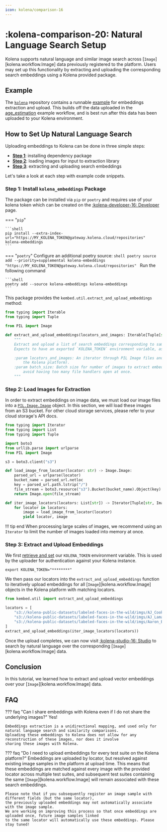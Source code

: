 ```yaml
---
icon: kolena/comparison-16
---
```


# :kolena-comparison-20: Natural Language Search Setup

Kolena supports natural language and similar image search across [`Image`][kolena.workflow.Image] data previously registered to the platform.
Users may set up this functionality by extracting and uploading the corresponding search embeddings using a Kolena provided package.


## Example

The [`kolena`](https://github.com/kolenaIO/kolena) repository contains a runnable
[example](https://github.com/kolenaIO/kolena/tree/trunk/examples/search_embeddings) for embeddings extraction and
upload. This builds off the data uploaded in the
[age_estimation](https://github.com/kolenaIO/kolena/tree/trunk/examples/age_estimation) example workflow, and is best
run after this data has been uploaded to your Kolena environment.

## How to Set Up Natural Language Search

Uploading embeddings to Kolena can be done in three simple steps:

- [**Step 1**](#step-1-install-kolena_embeddings-package): installing dependency package
- [**Step 2**](#step-2-load-images-for-extraction): loading images for input to extraction library
- [**Step 3**](#step-3-extract-and-upload-embeddings): extracting and uploading search embeddings

Let's take a look at each step with example code snippets.

### Step 1: Install `kolena_embeddings` Package
The package can be installed via `pip` or `poetry` and requires use of your kolena token which can be created
on the [:kolena-developer-16: Developer](https://app.kolena.io/redirect/developer) page.

=== "`pip`"

    ```shell
    pip install --extra-index-url="https://MY_KOLENA_TOKEN@gateway.kolena.cloud/repositories" kolena-embeddings
    ```

=== "`poetry`"
    Configure an additional poetry source:
    ```shell
    poetry source add --priority=supplemental kolena-embeddings "https://MY_KOLENA_TOKEN@gateway.kolena.cloud/repositories"
    ```
    Run the following command

    ```shell
    poetry add --source kolena-embeddings kolena-embeddings
    ```

This package provides the `kembed.util.extract_and_upload_embeddings` method:
```python
from typing import Iterable
from typing import Tuple

from PIL import Image

def extract_and_upload_embeddings(locators_and_images: Iterable[Tuple[str, Image.Image]], batch_size: int = 50) -> None:
    """
    Extract and upload a list of search embeddings corresponding to sample locators.
    Expects to have an exported `KOLENA_TOKEN` environment variable, as per [Kolena client documentation](https://docs.kolena.io/installing-kolena/#initialization).

    :param locators_and_images: An iterator through PIL Image files and their corresponding locators (as provided to
        the Kolena platform).
    :param batch_size: Batch size for number of images to extract embeddings for simultaneously. Defaults to 50 to
        avoid having too many file handlers open at once.
    """
```

### Step 2: Load Images for Extraction

In order to extract embeddings on image data, we must load our image files into a [`PIL.Image.Image`](https://pillow.readthedocs.io/en/stable/reference/Image.html#PIL.Image.Image) object.
In this section, we will load these images from an S3 bucket. For other cloud storage services, please refer to your cloud storage's API docs.

```python
from typing import Iterator
from typing import List
from typing import Tuple

import boto3
from urllib.parse import urlparse
from PIL import Image

s3 = boto3.client("s3")

def load_image_from_locator(locator: str) -> Image.Image:
    parsed_url = urlparse(locator)
    bucket_name = parsed_url.netloc
    key = parsed_url.path.lstrip("/")
    file_stream = boto3.resource("s3").Bucket(bucket_name).Object(key).get()["Body"]
    return Image.open(file_stream)

def iter_image_locators(locators: List[str]) -> Iterator[Tuple[str, Image.Image]]:
    for locator in locators:
        image = load_image_from_locator(locator)
        yield locator, image
```

!!! tip end
    When processing large scales of images, we recommend using an `Iterator` to limit the number
    of images loaded into memory at once.

### Step 3: Extract and Upload Embeddings

We first [retrieve and set](https://docs.kolena.io/installing-kolena/#initialization) our `KOLENA_TOKEN` environment variable.
This is used by the uploader for authentication against your Kolena instance.

```shell
export KOLENA_TOKEN="********"
```

We then pass our locators into the `extract_and_upload_embeddings` function to iteratively upload embeddings for all
[`Image`][kolena.workflow.Image] objects in the Kolena platform with matching locators.

```python
from kembed.util import extract_and_upload_embeddings

locators = [
    "s3://kolena-public-datasets/labeled-faces-in-the-wild/imgs/AJ_Cook/AJ_Cook_0001.jpg",
    "s3://kolena-public-datasets/labeled-faces-in-the-wild/imgs/AJ_Lamas/AJ_Lamas_0001.jpg",
    "s3://kolena-public-datasets/labeled-faces-in-the-wild/imgs/Aaron_Eckhart/Aaron_Eckhart_0001.jpg",
]
extract_and_upload_embeddings(iter_image_locators(locators))
```

Once the upload completes, we can now visit [<nobr>:kolena-studio-16: Studio</nobr>](https://app.kolena.io/redirect/studio)
to search by natural language over the corresponding [`Image`][kolena.workflow.Image] data.

## Conclusion
In this tutorial, we learned how to extract and upload vector embeddings over your [`Image`][kolena.workflow.Image] data.

## FAQ

??? faq "Can I share embeddings with Kolena even if I do not share the underlying images?"
    Yes!

    Embeddings extraction is a unidirectional mapping, and used only for natural language search and similarity comparisons.
    Uploading these embeddings to Kolena does not allow for any reconstruction of these images, nor does it involve
    sharing these images with Kolena.

??? faq "Do I need to upload embeddings for every test suite on the Kolena platform?"
    Embeddings are uploaded by locator, but resolved against existing image samples in the platform at upload time.
    This means that these embeddings are matched against every image with the provided locator across multiple test
    suites, and subsequent test suites containing the same [`Image`][kolena.workflow.Image] will remain associated
    with these search embeddings.

    Please note that if you subsequently register an image sample with different fields (but the same locator),
    the previously uploaded embeddings may not automatically associate with the image sample.
    We are working on improving this process so that once embeddings are uploaded once, future image samples linked
    to the same locator will automatically use these embeddings. Please stay tuned!

